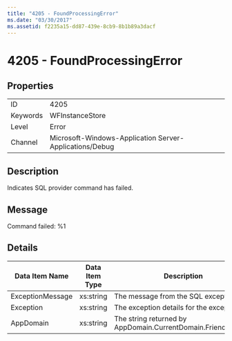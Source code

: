 ```yaml
---
title: "4205 - FoundProcessingError"
ms.date: "03/30/2017"
ms.assetid: f2235a15-dd87-439e-8cb9-8b1b89a3dacf
---
```

# 4205 - FoundProcessingError
## Properties  


|||  
|-|-|  
|ID|4205|  
|Keywords|WFInstanceStore|  
|Level|Error|  
|Channel|Microsoft-Windows-Application Server-Applications/Debug|  

## Description  
 Indicates SQL provider command has failed.  

## Message  
 Command failed: %1  

## Details  


|  Data Item Name  | Data Item Type |                         Description                          |
|------------------|----------------|--------------------------------------------------------------|
| ExceptionMessage |   xs:string    |             The message from the SQL exception.              |
|    Exception     |   xs:string    |           The exception details for the exception            |
|    AppDomain     |   xs:string    | The string returned by AppDomain.CurrentDomain.FriendlyName. |


